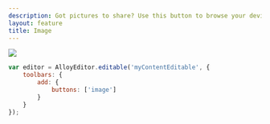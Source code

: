 ```yaml
---
description: Got pictures to share? Use this button to browse your device and attach awesome images to your document.
layout: feature
title: Image
---
```

<div class="thumbnail">
  <img class="img img-polaroid" src="/images/features/button-image.gif"/>
</div>

```javascript
var editor = AlloyEditor.editable('myContentEditable', {
	toolbars: {
		add: {
			buttons: ['image']
		}
	}
});
```